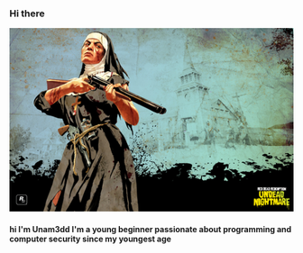### Hi there
![Image1](305747.PNG)

#### hi I'm Unam3dd I'm a young beginner passionate about programming and computer security since my youngest age
